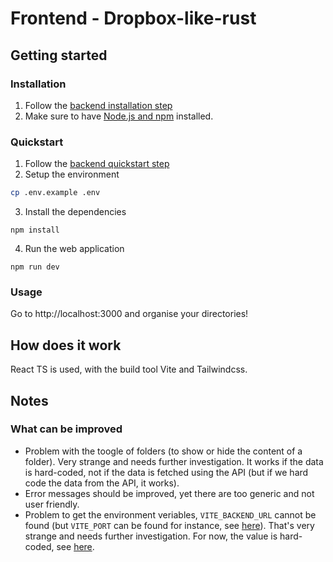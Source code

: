 # Frontend - Dropbox-like-rust

## Getting started

### Installation

1. Follow the [backend installation step](../backend/README.md)
2. Make sure to have [Node.js and npm](https://docs.npmjs.com/downloading-and-installing-node-js-and-npm) installed.

### Quickstart

1. Follow the [backend quickstart step](../backend/README.md)
2. Setup the environment
```bash
cp .env.example .env
```
3. Install the dependencies
```
npm install
```
4. Run the web application
```
npm run dev
```

### Usage

Go to http://localhost:3000 and organise your directories!

## How does it work

React TS is used, with the build tool Vite and Tailwindcss.

## Notes

### What can be improved

- Problem with the toogle of folders (to show or hide the content of a folder). Very strange and needs further investigation. It works if the data is hard-coded, not if the data is fetched using the API (but if we hard code the data from the API, it works).
- Error messages should be improved, yet there are too generic and not user friendly.
- Problem to get the environment veriables, `VITE_BACKEND_URL` cannot be found (but `VITE_PORT` can be found for instance, see [here](./vite.config.ts)). That's very strange and needs further investigation. For now, the value is hard-coded, see [here](./src/config/env.ts).